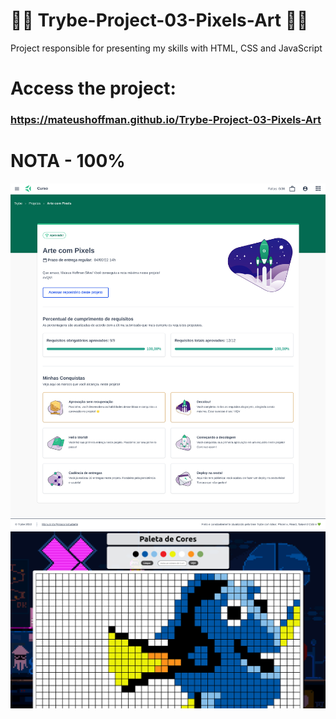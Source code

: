 # 💚💚 Trybe-Project-03-Pixels-Art 💚💚

Project responsible for presenting my skills with HTML, CSS and JavaScript

# Access the project:
### https://mateushoffman.github.io/Trybe-Project-03-Pixels-Art

# NOTA - 100%

<div align="center" margin="50px">
	<img src="img/nota-project-03-(1366x1500).png"/>
	<img src="img/project-03.png"/>
</div>
